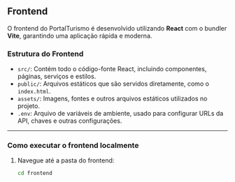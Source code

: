 ## Frontend

O frontend do PortalTurismo é desenvolvido utilizando **React** com o bundler **Vite**, garantindo uma aplicação rápida e moderna.

### Estrutura do Frontend

- `src/`: Contém todo o código-fonte React, incluindo componentes, páginas, serviços e estilos.
- `public/`: Arquivos estáticos que são servidos diretamente, como o `index.html`.
- `assets/`: Imagens, fontes e outros arquivos estáticos utilizados no projeto.
- `.env`: Arquivo de variáveis de ambiente, usado para configurar URLs da API, chaves e outras configurações.

---

### Como executar o frontend localmente

1. Navegue até a pasta do frontend:
   ```bash
   cd frontend
